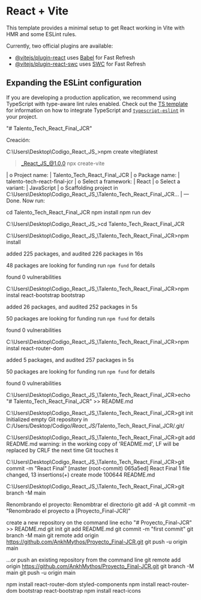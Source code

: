 # React + Vite

This template provides a minimal setup to get React working in Vite with HMR and some ESLint rules.

Currently, two official plugins are available:

- [@vitejs/plugin-react](https://github.com/vitejs/vite-plugin-react/blob/main/packages/plugin-react) uses [Babel](https://babeljs.io/) for Fast Refresh
- [@vitejs/plugin-react-swc](https://github.com/vitejs/vite-plugin-react/blob/main/packages/plugin-react-swc) uses [SWC](https://swc.rs/) for Fast Refresh

## Expanding the ESLint configuration

If you are developing a production application, we recommend using TypeScript with type-aware lint rules enabled. Check out the [TS template](https://github.com/vitejs/vite/tree/main/packages/create-vite/template-react-ts) for information on how to integrate TypeScript and [`typescript-eslint`](https://typescript-eslint.io) in your project.

"# Talento_Tech_React_Final_JCR" 

Creación:

C:\Users\Desktop\Codigo\_React_JS_>npm create vite@latest

> _React_JS_@1.0.0 npx
> create-vite

|
o  Project name:
|  Talento_Tech_React_Final_JCR
|
o  Package name:
|  talento-tech-react-final-jcr
|
o  Select a framework:
|  React
|
o  Select a variant:
|  JavaScript
|
o  Scaffolding project in C:\Users\Desktop\Codigo\_React_JS_\Talento_Tech_React_Final_JCR...
|
—  Done. Now run:

  cd Talento_Tech_React_Final_JCR
  npm install
  npm run dev


C:\Users\Desktop\Codigo\_React_JS_>cd Talento_Tech_React_Final_JCR

C:\Users\Desktop\Codigo\_React_JS_\Talento_Tech_React_Final_JCR>npm install

added 225 packages, and audited 226 packages in 16s

48 packages are looking for funding
  run `npm fund` for details

found 0 vulnerabilities

C:\Users\Desktop\Codigo\_React_JS_\Talento_Tech_React_Final_JCR>npm instal react-bootstrap bootstrap

added 26 packages, and audited 252 packages in 5s

50 packages are looking for funding
  run `npm fund` for details

found 0 vulnerabilities

C:\Users\Desktop\Codigo\_React_JS_\Talento_Tech_React_Final_JCR>npm instal react-router-dom

added 5 packages, and audited 257 packages in 5s

50 packages are looking for funding
  run `npm fund` for details

found 0 vulnerabilities

C:\Users\Desktop\Codigo\_React_JS_\Talento_Tech_React_Final_JCR>echo "# Talento_Tech_React_Final_JCR" >> README.md

C:\Users\Desktop\Codigo\_React_JS_\Talento_Tech_React_Final_JCR>git init
Initialized empty Git repository in C:/Users/Desktop/Codigo/_React_JS_/Talento_Tech_React_Final_JCR/.git/

C:\Users\Desktop\Codigo\_React_JS_\Talento_Tech_React_Final_JCR>git add README.md
warning: in the working copy of 'README.md', LF will be replaced by CRLF the next time Git touches it

C:\Users\Desktop\Codigo\_React_JS_\Talento_Tech_React_Final_JCR>git commit -m "React Final"
[master (root-commit) 065a5ed] React Final
 1 file changed, 13 insertions(+)
 create mode 100644 README.md

C:\Users\Desktop\Codigo\_React_JS_\Talento_Tech_React_Final_JCR>git branch -M main


Renombrando el proyecto:
Renombtrar el directorio
git add -A
git commit -m "Renombrado el proyecto a [Proyecto_Final-JCR]"

create a new repository on the command line
echo "# Proyecto_Final-JCR" >> README.md
git init
git add README.md
git commit -m "first commit"
git branch -M main
git remote add origin https://github.com/AnkhMythos/Proyecto_Final-JCR.git
git push -u origin main

…or push an existing repository from the command line
git remote add origin https://github.com/AnkhMythos/Proyecto_Final-JCR.git
git branch -M main
git push -u origin main

npm install react-router-dom styled-components
npm install react-router-dom bootstrap react-bootstrap
npm install react-icons